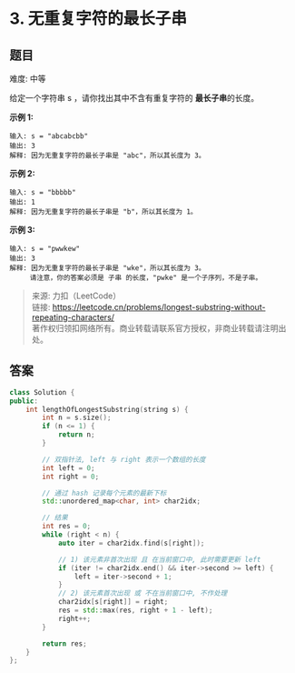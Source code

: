# 3. 无重复字符的最长子串

## 题目

难度: 中等

给定一个字符串 s ，请你找出其中不含有重复字符的 **最长子串**的长度。

**示例 1:**

```
输入: s = "abcabcbb"
输出: 3 
解释: 因为无重复字符的最长子串是 "abc"，所以其长度为 3。

```

**示例 2:**

```
输入: s = "bbbbb"
输出: 1
解释: 因为无重复字符的最长子串是 "b"，所以其长度为 1。

```

**示例 3:**

```
输入: s = "pwwkew"
输出: 3
解释: 因为无重复字符的最长子串是 "wke"，所以其长度为 3。
     请注意，你的答案必须是 子串 的长度，"pwke" 是一个子序列，不是子串。

```

> 来源: 力扣（LeetCode）  
> 链接: <https://leetcode.cn/problems/longest-substring-without-repeating-characters/>  
> 著作权归领扣网络所有。商业转载请联系官方授权，非商业转载请注明出处。

## 答案

```c++
class Solution {
public:
    int lengthOfLongestSubstring(string s) {
        int n = s.size();
        if (n <= 1) {
            return n;
        }

        // 双指针法, left 与 right 表示一个数组的长度
        int left = 0;
        int right = 0;

        // 通过 hash 记录每个元素的最新下标
        std::unordered_map<char, int> char2idx;

        // 结果
        int res = 0;
        while (right < n) {
            auto iter = char2idx.find(s[right]);

            // 1) 该元素非首次出现 且 在当前窗口中, 此时需要更新 left
            if (iter != char2idx.end() && iter->second >= left) {
                left = iter->second + 1;
            }
            // 2) 该元素首次出现 或 不在当前窗口中, 不作处理
            char2idx[s[right]] = right;
            res = std::max(res, right + 1 - left);
            right++;
        }

        return res;
    }
};
```
